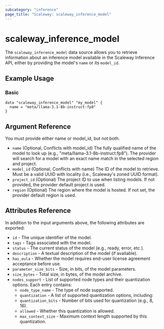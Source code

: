 ```yaml
---
subcategory: "inference"
page_title: "Scaleway: scaleway_inference_model"
---
```


# scaleway_inference_model

The `scaleway_inference_model` data source allows you to retrieve information about an inference model available in the Scaleway Inference API, either by providing the model's `name` or its `model_id`.

## Example Usage

### Basic

```hcl
data "scaleway_inference_model" "my_model" {
  name = "meta/llama-3.1-8b-instruct:fp8"
}
```

## Argument Reference

You must provide either name or model_id, but not both.

- `name` (Optional, Conflicts with model_id) The fully qualified name of the model to look up (e.g., "meta/llama-3.1-8b-instruct:fp8"). The provider will search for a model with an exact name match in the selected region and project.
- `model_id` (Optional, Conflicts with name) The ID of the model to retrieve. Must be a valid UUID with locality (i.e., Scaleway's zoned UUID format).
- `project_id` (Optional) The project ID to use when listing models. If not provided, the provider default project is used.
- `region` (Optional) The region where the model is hosted. If not set, the provider default region is used.

## Attributes Reference

In addition to the input arguments above, the following attributes are exported:

- `id` - The unique identifier of the model.
- `tags` - Tags associated with the model.
- `status` - The current status of the model (e.g., ready, error, etc.).
- `description` - A textual description of the model (if available).
- `has_eula` - Whether the model requires end-user license agreement acceptance before use.
- `parameter_size_bits` - Size, in bits, of the model parameters.
- `size_bytes` - Total size, in bytes, of the model archive.
- `nodes_support` - List of supported node types and their quantization options. Each entry contains:
  - `node_type_name` - The type of node supported.
  - `quantization` - A list of supported quantization options, including:
  - `quantization_bits` -  Number of bits used for quantization (e.g., 8, 16).
  - `allowed` - Whether this quantization is allowed.
  - `max_context_size` - Maximum context length supported by this quantization.

    